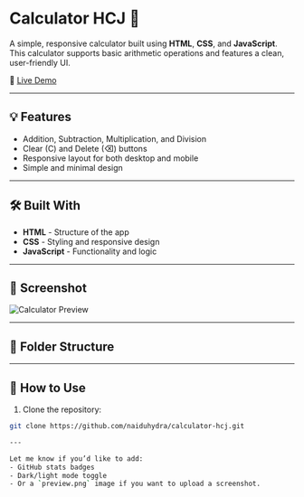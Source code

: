 # Calculator HCJ 🔢

A simple, responsive calculator built using **HTML**, **CSS**, and **JavaScript**. This calculator supports basic arithmetic operations and features a clean, user-friendly UI.

🔗 [Live Demo](https://naiduhydra.github.io/calculator-hcj/)

---

## 💡 Features

- Addition, Subtraction, Multiplication, and Division
- Clear (C) and Delete (⌫) buttons
- Responsive layout for both desktop and mobile
- Simple and minimal design

---

## 🛠️ Built With

- **HTML** - Structure of the app
- **CSS** - Styling and responsive design
- **JavaScript** - Functionality and logic
  
---

## 📸 Screenshot

![Calculator Preview](preview.png) <!-- Replace with actual screenshot file if available -->

---

## 📁 Folder Structure

---

## 🚀 How to Use

1. Clone the repository:

```bash
git clone https://github.com/naiduhydra/calculator-hcj.git

---

Let me know if you’d like to add:
- GitHub stats badges
- Dark/light mode toggle
- Or a `preview.png` image if you want to upload a screenshot.

